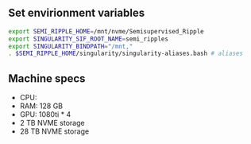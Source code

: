 ## Set envirionment variables
``` bash
export SEMI_RIPPLE_HOME=/mnt/nvme/Semisupervised_Ripple
export SINGULARITY_SIF_ROOT_NAME=semi_ripples
export SINGULARITY_BINDPATH="/mnt,"
. $SEMI_RIPPLE_HOME/singularity/singularity-aliases.bash # aliases
```


## Machine specs
- CPU:
- RAM: 128 GB
- GPU: 1080ti * 4
- 2 TB NVME storage
- 28 TB NVME storage

